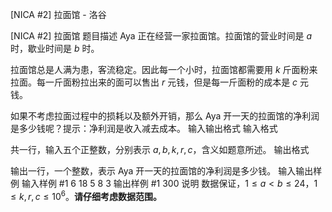 



[NICA #2] 拉面馆 - 洛谷














[NICA #2] 拉面馆
题目描述
Aya 正在经营一家拉面馆。拉面馆的营业时间是 $a$ 时，歇业时间是 $b$ 时。

拉面馆总是人满为患，客流稳定。因此每一个小时，拉面馆都需要用 $k$ 斤面粉来拉面。每一斤面粉拉出来的面可以售出 $r$ 元钱，但是每一斤面粉的成本是 $c$ 元钱。

如果不考虑拉面过程中的损耗以及额外开销，那么 Aya 开一天的拉面馆的净利润是多少钱呢？提示：净利润是收入减去成本。
输入输出格式
输入格式

共一行，输入五个正整数，分别表示 $a,b,k,r,c$，含义如题意所述。
输出格式

输出一行，一个整数，表示 Aya 开一天的拉面馆的净利润是多少钱。
输入输出样例
输入样例 #1
6 18 5 8 3
输出样例 #1
300
说明
数据保证，$1 \leq a<b \leq 24$，$1 \leq k,r,c \leq 10^6$。**请仔细考虑数据范围。**






